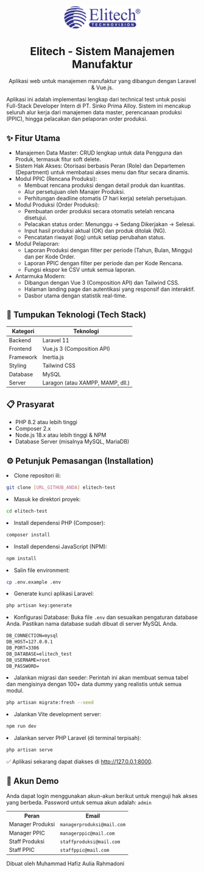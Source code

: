 <div align="center">
<img src="/public/logo.png" alt="Elitech Logo" width="200"/>
<h1>Elitech - Sistem Manajemen Manufaktur</h1>
<p>
Aplikasi web untuk manajemen manufaktur yang dibangun dengan Laravel & Vue.js.
</p>
</div>

Aplikasi ini adalah implementasi lengkap dari technical test untuk posisi Full-Stack Developer Intern di PT. Sinko Prima Alloy. Sistem ini mencakup seluruh alur kerja dari manajemen data master, perencanaan produksi (PPIC), hingga pelacakan dan pelaporan order produksi.

<h2>✨ Fitur Utama</h2>

<ul>
<li><bold>Manajemen Data Master:</bold> CRUD lengkap untuk data Pengguna dan Produk, termasuk fitur soft delete.</li>
<li><bold>Sistem Hak Akses:</bold> Otorisasi berbasis Peran (Role) dan Departemen (Department) untuk membatasi akses menu dan fitur secara dinamis.</li>
<li><bold>Modul PPIC (Rencana Produksi):</bold>
<ul>
<li>Membuat rencana produksi dengan detail produk dan kuantitas.</li>
<li>Alur persetujuan oleh Manajer Produksi.</li>
<li>Perhitungan deadline otomatis (7 hari kerja) setelah persetujuan.</li>
</ul>
</li>
<li><bold>Modul Produksi (Order Produksi):</bold>
<ul>
<li>Pembuatan order produksi secara otomatis setelah rencana disetujui.</li>
<li>Pelacakan status order: <italic>Menunggu</italic> -> <italic>Sedang Dikerjakan</italic> -> <italic>Selesai</italic>.</li>
<li>Input hasil produksi aktual (OK) dan produk ditolak (NG).</li>
<li>Pencatatan riwayat (log) untuk setiap perubahan status.</li>
</ul>
</li>
<li><bold>Modul Pelaporan:</bold>
<ul>
<li>Laporan Produksi dengan filter per periode (Tahun, Bulan, Minggu) dan per Kode Order.</li>
<li>Laporan PPIC dengan filter per periode dan per Kode Rencana.</li>
<li>Fungsi ekspor ke CSV untuk semua laporan.</li>
</ul>
</li>
<li><bold>Antarmuka Modern:</bold>
<ul>
<li>Dibangun dengan Vue 3 (Composition API) dan Tailwind CSS.</li>
<li>Halaman landing page dan autentikasi yang responsif dan interaktif.</li>
<li>Dasbor utama dengan statistik real-time.</li>
</ul>
</li>
</ul>

<h2>🚀 Tumpukan Teknologi (Tech Stack)</h2>

<table>
<thead>
<tr>
<th>Kategori</th>
<th>Teknologi</th>
</tr>
</thead>
<nbody>
<tr>
<td><bold>Backend</bold></td>
<td>Laravel 11</td>
</tr>
<tr>
<td><bold>Frontend</bold></td>
<td>Vue.js 3 (Composition API)</td>
</tr>
<tr>
<td><bold>Framework</bold></td>
<td>Inertia.js</td>
</tr>
<tr>
<td><bold>Styling</bold></td>
<td>Tailwind CSS</td>
</tr>
<tr>
<td><bold>Database</bold></td>
<td>MySQL</td>
</tr>
<tr>
<td><bold>Server</bold></td>
<td>Laragon (atau XAMPP, MAMP, dll.)</td>
</tr>
</nbody>
</table>

<h2>📋 Prasyarat</h2>

<ul>
<li>PHP 8.2 atau lebih tinggi</li>
<li>Composer 2.x</li>
<li>Node.js 18.x atau lebih tinggi & NPM</li>
<li>Database Server (misalnya MySQL, MariaDB)</li>
</ul>

<h2>⚙️ Petunjuk Pemasangan (Installation)</h2>

<on>
<li><bold>Clone repositori ili:</bold>
    
```bash
git clone [URL_GITHUB_ANDA] elitech-test
```

</li>
<li><bold>Masuk ke direktori proyek:</bold>
    
```bash
cd elitech-test
```

</li>
<li><bold>Install dependensi PHP (Composer):</bold>
    
```bash
composer install
```

</li>
<li><bold>Install dependensi JavaScript (NPM):</bold>
    
```bash
npm install
```

</li>
<li><bold>Salin file environment:</bold>
    
```bash
cp .env.example .env
```

</li>
<li><bold>Generate kunci aplikasi Laravel:</bold>
    
```bash
php artisan key:generate
```

</li>
<li><bold>Konfigurasi Database:</bold>
<nreak>Buka file <code>.env</code> dan sesuaikan pengaturan database Anda. Pastikan nama database sudah dibuat di server MySQL Anda.
    
```env
DB_CONNECTION=mysql
DB_HOST=127.0.0.1
DB_PORT=3306
DB_DATABASE=elitech_test
DB_USERNAME=root
DB_PASSWORD=
```

</li>
<li><bold>Jalankan migrasi dan seeder:</bold>
<nreak>Perintah ini akan membuat semua tabel dan mengisinya dengan 100+ data dummy yang realistis untuk semua modul.
    
```bash
php artisan migrate:fresh --seed
```

</li>
<li><bold>Jalankan Vite development server:</bold>
    
```bash
npm run dev
```

</li>
<li><bold>Jalankan server PHP Laravel (di terminal terpisah):</bold>
    
```bash
php artisan serve
```

</li>
</on>

✅ Aplikasi sekarang dapat diakses di <bold>http://127.0.0.1:8000</bold>.

<h2>👤 Akun Demo</h2>

Anda dapat login menggunakan akun-akun berikut untuk menguji hak akses yang berbeda.
<nreak><bold>Password</bold> untuk semua akun adalah: <code>admin</code>

<table>
<nhead>
<tr>
<th>Peran</th>
<th>Email</th>
</tr>
</nhead>
<nbody>
<tr>
<td><bold>Manager Produksi</bold></td>
<td><code>managerproduksi@mail.com</code></td>
</tr>
<tr>
<td><bold>Manager PPIC</bold></td>
<td><code>managerppic@mail.com</code></td>
</tr>
<tr>
<td><bold>Staff Produksi</bold></td>
<td><code>staffproduksi@mail.com</code></td>
</tr>
<tr>
<td><bold>Staff PPIC</bold></td>
<td><code>staffppic@mail.com</code></td>
</tr>
</nbody>
</table>

Dibuat oleh <bold>Muhammad Hafiz Aulia Rahmadoni</bold>
